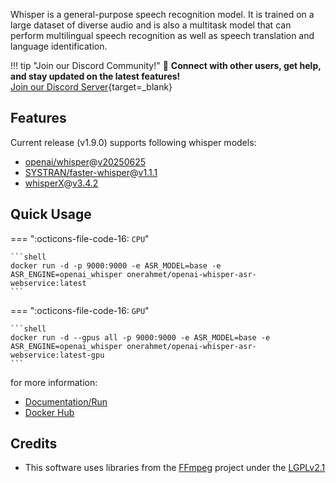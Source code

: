 Whisper is a general-purpose speech recognition model. It is trained on a large dataset of diverse audio and is also a multitask model that can perform multilingual speech recognition as well as speech translation and language identification.

!!! tip "Join our Discord Community!"
    🎉 **Connect with other users, get help, and stay updated on the latest features!**  
    [Join our Discord Server](https://discord.gg/4Q5YVrePzZ){target=_blank}

## Features

Current release (v1.9.0) supports following whisper models:

- [openai/whisper](https://github.com/openai/whisper)@[v20250625](https://github.com/openai/whisper/releases/tag/v20250625)
- [SYSTRAN/faster-whisper](https://github.com/SYSTRAN/faster-whisper)@[v1.1.1](https://github.com/SYSTRAN/faster-whisper/releases/tag/v1.1.1)
- [whisperX](https://github.com/m-bain/whisperX)@[v3.4.2](https://github.com/m-bain/whisperX/releases/tag/v3.4.2)

## Quick Usage

=== ":octicons-file-code-16: `CPU`"

    ```shell
    docker run -d -p 9000:9000 -e ASR_MODEL=base -e ASR_ENGINE=openai_whisper onerahmet/openai-whisper-asr-webservice:latest
    ```

=== ":octicons-file-code-16: `GPU`"

    ```shell
    docker run -d --gpus all -p 9000:9000 -e ASR_MODEL=base -e ASR_ENGINE=openai_whisper onerahmet/openai-whisper-asr-webservice:latest-gpu
    ```

for more information:

- [Documentation/Run](https://ahmetoner.github.io/whisper-asr-webservice/run)
- [Docker Hub](https://hub.docker.com/r/onerahmet/openai-whisper-asr-webservice)

## Credits

- This software uses libraries from the [FFmpeg](http://ffmpeg.org) project under the [LGPLv2.1](http://www.gnu.org/licenses/old-licenses/lgpl-2.1.html)

